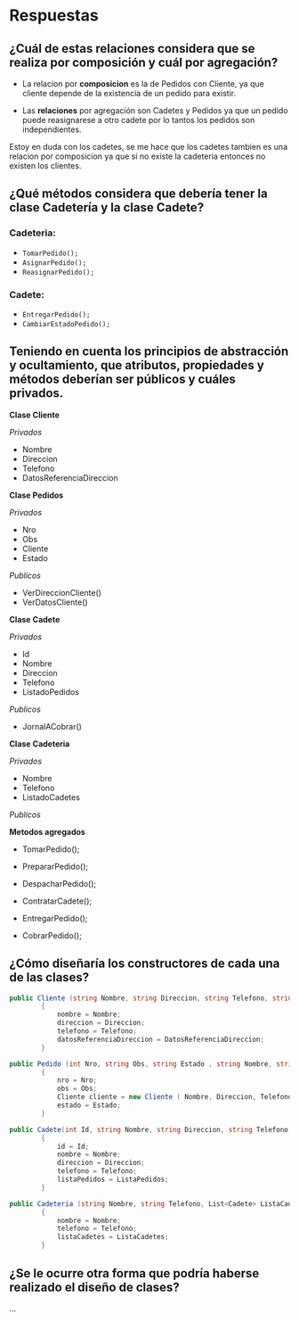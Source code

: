 # Respuestas
## ¿Cuál de estas relaciones considera que se realiza por composición y cuál por agregación?
- La relacion por **composicion** es la de Pedidos con Cliente, ya que cliente depende de la existencia de un pedido para existir.

- Las **relaciones** por agregación son Cadetes y Pedidos ya que un pedido puede reasignarese a otro cadete por lo tantos los pedidos son independientes.

Estoy en duda con los cadetes, se me hace que los cadetes tambien es una relacion por composicion ya que si no existe la cadeteria entonces no existen los clientes.

## ¿Qué métodos considera que debería tener la clase Cadetería y la clase Cadete?
### Cadeteria:
- `TomarPedido();`
- `AsignarPedido();`
- `ReasignarPedido();`

    
### Cadete: 
- `EntregarPedido();`
- `CambiarEstadoPedido();`

## Teniendo en cuenta los principios de abstracción y ocultamiento, que atributos, propiedades y métodos deberían ser públicos y cuáles privados.

**Clase Cliente**

*Privados*
- Nombre
- Direccion
- Telefono
- DatosReferenciaDireccion

**Clase Pedidos**

*Privados*
- Nro
- Obs
- Cliente
- Estado

*Publicos*
- VerDireccionCliente()
- VerDatosCliente()

**Clase Cadete**

*Privados*
- Id
- Nombre
- Direccion
- Telefono
- ListadoPedidos

*Publicos*
- JornalACobrar()

**Clase Cadeteria**

*Privados*
- Nombre
- Telefono
- ListadoCadetes

*Publicos*

**Metodos agregados**
- TomarPedido();
- PrepararPedido();
- DespacharPedido();
- ContratarCadete();
     
- EntregarPedido();
- CobrarPedido();

## ¿Cómo diseñaría los constructores de cada una de las clases?
```csharp
public Cliente (string Nombre, string Direccion, string Telefono, string DatosReferenciaDireccion)
        {
            nombre = Nombre;
            direccion = Direccion;
            telefono = Telefono;
            datosReferenciaDireccion = DatosReferenciaDireccion;
        }

public Pedido (int Nro, string Obs, string Estado , string Nombre, string Direccion, string Telefono, string DatosReferenciaDireccion)
        {
            nro = Nro;
            obs = Obs;
            Cliente cliente = new Cliente ( Nombre, Direccion, Telefono,  DatosReferenciaDireccion);
            estado = Estado;
        }

public Cadete(int Id, string Nombre, string Direccion, string Telefono, List<Pedido> ListaPedidos)
        {
            id = Id;
            nombre = Nombre;
            direccion = Direccion;
            telefono = Telefono;
            listaPedidos = ListaPedidos;
        }

public Cadeteria (string Nombre, string Telefono, List<Cadete> ListaCadetes)
        {
            nombre = Nombre;
            telefono = Telefono;
            listaCadetes = ListaCadetes;
        }
```

## ¿Se le ocurre otra forma que podría haberse realizado el diseño de clases?
...